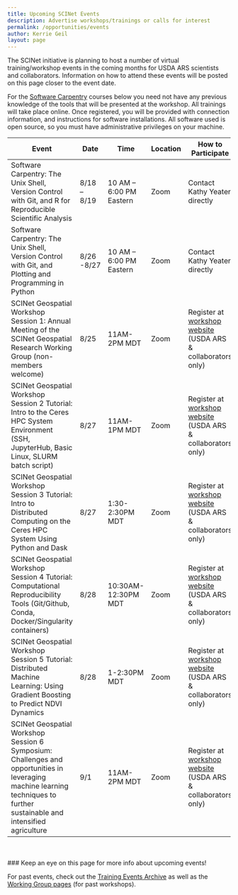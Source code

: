 ```yaml
---
title: Upcoming SCINet Events 
description: Advertise workshops/trainings or calls for interest
permalink: /opportunities/events
author: Kerrie Geil
layout: page
---
```


The SCINet initiative is planning to host a number of virtual training/workshop events in the coming months for USDA ARS scientists and collaborators. Information on how to attend these events will be posted on this page closer to the event date. 

For the [Software Carpentry](https://software-carpentry.org/lessons/) courses below you need not have any previous knowledge of the tools that will be presented at the workshop. All trainings will take place online. Once registered, you will be provided with connection information, and instructions for software installations. All software used is open source, so you must have administrative privileges on your machine.

**Event** | **Date** | **Time** | **Location** | **How to Participate**
---|---|---|---|---|
Software Carpentry: The Unix Shell, Version Control with Git, and R for Reproducible Scientific Analysis | 8/18 – 8/19| 10 AM – 6:00 PM Eastern | Zoom | Contact Kathy Yeater directly
Software Carpentry: The Unix Shell, Version Control with Git, and Plotting and Programming in Python | 8/26 -8/27| 10 AM – 6:00 PM Eastern | Zoom | Contact Kathy Yeater directly
SCINet Geospatial Workshop Session 1: Annual Meeting of the SCINet Geospatial Research Working Group (non-members welcome) | 8/25 | 11AM-2PM MDT | Zoom | Register at [workshop website](https://kerriegeil.github.io/SCINET-GEOSPATIAL-RESEARCH-WG/) (USDA ARS & collaborators only)
SCINet Geospatial Workshop Session 2 Tutorial: Intro to the Ceres HPC System Environment (SSH, JupyterHub, Basic Linux, SLURM batch script) | 8/27 | 11AM-1PM MDT | Zoom | Register at [workshop website](https://kerriegeil.github.io/SCINET-GEOSPATIAL-RESEARCH-WG/) (USDA ARS & collaborators only)
SCINet Geospatial Workshop Session 3 Tutorial: Intro to Distributed Computing on the Ceres HPC System Using Python and Dask | 8/27 | 1:30-2:30PM MDT | Zoom | Register at [workshop website](https://kerriegeil.github.io/SCINET-GEOSPATIAL-RESEARCH-WG/) (USDA ARS & collaborators only)
SCINet Geospatial Workshop Session 4 Tutorial: Computational Reproducibility Tools (Git/Github, Conda, Docker/Singularity containers) | 8/28 | 10:30AM-12:30PM MDT | Zoom | Register at [workshop website](https://kerriegeil.github.io/SCINET-GEOSPATIAL-RESEARCH-WG/) (USDA ARS & collaborators only)
SCINet Geospatial Workshop Session 5 Tutorial: Distributed Machine Learning: Using Gradient Boosting to Predict NDVI Dynamics | 8/28 | 1-2:30PM MDT | Zoom | Register at [workshop website](https://kerriegeil.github.io/SCINET-GEOSPATIAL-RESEARCH-WG/) (USDA ARS & collaborators only)
SCINet Geospatial Workshop Session 6 Symposium: Challenges and opportunities in leveraging machine learning techniques to further sustainable and intensified agriculture | 9/1 | 11AM-2PM MDT | Zoom | Register at [workshop website](https://kerriegeil.github.io/SCINET-GEOSPATIAL-RESEARCH-WG/) (USDA ARS & collaborators only)


<br>
<br>
### Keep an eye on this page for more info about upcoming events!


For past events, check out the [Training Events Archive](/training-archive/) as well as the [Working Group pages](/working-groups/) (for past workshops).

